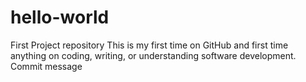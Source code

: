 # hello-world
First Project repository
This is my first time on GitHub and first time anything on coding, writing, or understanding software development.
Commit message
